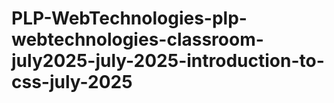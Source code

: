 # PLP-WebTechnologies-plp-webtechnologies-classroom-july2025-july-2025-introduction-to-css-july-2025
